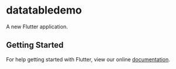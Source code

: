 # datatabledemo

A new Flutter application.

## Getting Started

For help getting started with Flutter, view our online
[documentation](https://flutter.io/).
